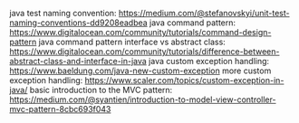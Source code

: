 java test naming convention: https://medium.com/@stefanovskyi/unit-test-naming-conventions-dd9208eadbea
java command pattern: https://www.digitalocean.com/community/tutorials/command-design-pattern
java command pattern interface vs abstract class: https://www.digitalocean.com/community/tutorials/difference-between-abstract-class-and-interface-in-java
java custom exception handling: https://www.baeldung.com/java-new-custom-exception
more custom exception handling: https://www.scaler.com/topics/custom-exception-in-java/
basic introduction to the MVC pattern: https://medium.com/@syantien/introduction-to-model-view-controller-mvc-pattern-8cbc693f043

